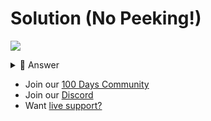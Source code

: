 # Solution (No Peeking!)
![](https://www.youtube.com/watch?v=X6YgX8HpsAc)

<details> <summary> 👀 Answer </summary>

```python
import os

while True:
  username = input("Username: ")
  password = input("Password: ")
  if username == os.environ['adminUsername'] and password == os.environ['adminPassword']:
    print("Welcome Admin")
    break
  elif username ==  os.environ['username'] and password == os.environ['password']:
    print("Welcome Normy")
    break
  else:
    print("Try again")

```

</details>

- Join our [100 Days Community](https://replit.com/100-days-help)
- Join our [Discord](https://replit.com/discord)
- Want [live support?](https://replit.com/replit-101)